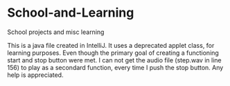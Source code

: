 # School-and-Learning
School projects and misc learning

This is a java file created in IntelliJ. It uses a deprecated applet class, for learning purposes. Even though the primary goal of creating a functioning start and stop button were met. I can not get the audio file (step.wav in line 156) to play as a secondard function, every time I push the stop button. Any help is appreciated. 
